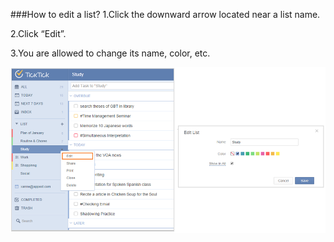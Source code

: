 ###How to edit a list?
1.Click the downward arrow located near a list name.

2.Click “Edit”.

3.You are allowed to change its name, color, etc.

![](../images/image1.7W.png)
